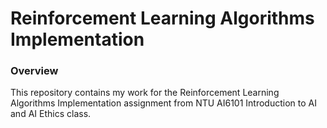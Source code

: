 # Reinforcement Learning Algorithms Implementation

### Overview

This repository contains my work for the Reinforcement Learning Algorithms Implementation assignment from NTU AI6101 Introduction to AI and AI Ethics class.